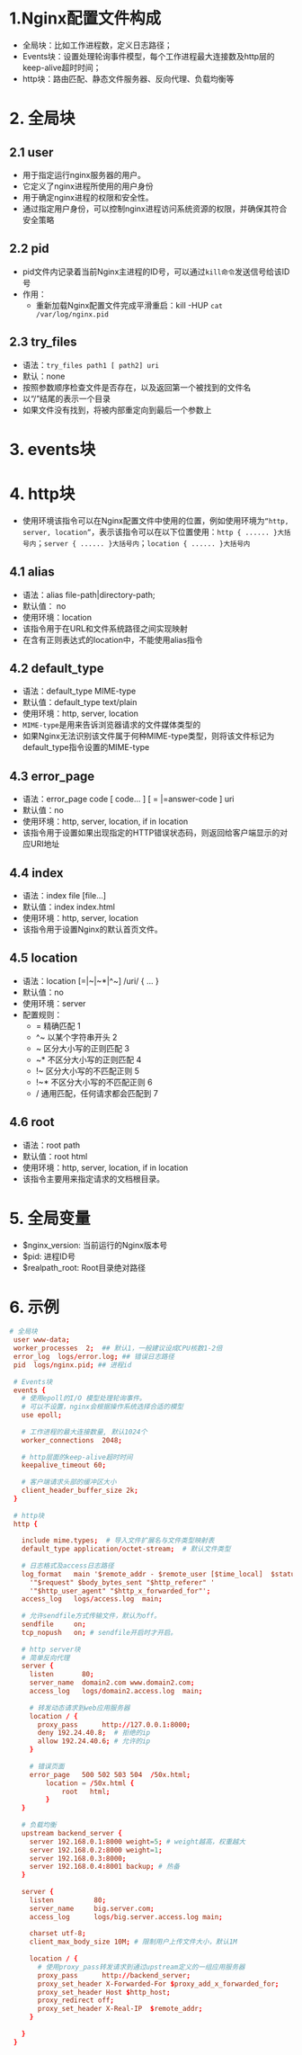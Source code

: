 # 1.Nginx配置文件构成
* 全局块：比如工作进程数，定义日志路径；
* Events块：设置处理轮询事件模型，每个工作进程最大连接数及http层的keep-alive超时时间；
* http块：路由匹配、静态文件服务器、反向代理、负载均衡等

# 2. 全局块
## 2.1 user
* 用于指定运行nginx服务器的用户。
* 它定义了nginx进程所使用的用户身份
* 用于确定nginx进程的权限和安全性。
* 通过指定用户身份，可以控制nginx进程访问系统资源的权限，并确保其符合安全策略
## 2.2 pid
* pid文件内记录着当前Nginx主进程的ID号，可以通过```kill命令```发送信号给该ID号
* 作用：
  * 重新加载Nginx配置文件完成平滑重启：kill -HUP `cat /var/log/nginx.pid`

## 2.3 try_files
* 语法：```try_files path1 [ path2] uri```
* 默认：none
* 按照参数顺序检查文件是否存在，以及返回第一个被找到的文件名
* 以“/”结尾的表示一个目录
* 如果文件没有找到，将被内部重定向到最后一个参数上
# 3. events块

# 4. http块
* 使用环境该指令可以在Nginx配置文件中使用的位置，例如使用环境为```“http, server, location”```，表示该指令可以在以下位置使用：```http { ...... }大括号内```；```server { ...... }大括号内```；```location { ...... }大括号内```
## 4.1 alias
* 语法：alias file-path|directory-path;
* 默认值： no
* 使用环境：location
* 该指令用于在URL和文件系统路径之间实现映射
* 在含有正则表达式的location中，不能使用alias指令
## 4.2 default_type
* 语法：default_type MIME-type
* 默认值：default_type text/plain
* 使用环境：http, server, location
* ```MIME-type```是用来告诉浏览器请求的文件媒体类型的
* 如果Nginx无法识别该文件属于何种MIME-type类型，则将该文件标记为default_type指令设置的MIME-type

## 4.3 error_page
* 语法：error_page code [ code... ] [ = |=answer-code ] uri
* 默认值：no
* 使用环境：http, server, location, if in location
* 该指令用于设置如果出现指定的HTTP错误状态码，则返回给客户端显示的对应URI地址

## 4.4 index 
* 语法：index file [file...]
* 默认值：index index.html
* 使用环境：http, server, location
* 该指令用于设置Nginx的默认首页文件。
## 4.5 location
* 语法：location [=|~|~*|^~] /uri/ { ... }
* 默认值：no
* 使用环境：server
* 配置规则：
  * = 精确匹配 1
  * ^~ 以某个字符串开头 2
  * ~ 区分大小写的正则匹配 3
  * ~* 不区分大小写的正则匹配 4
  * !~ 区分大小写的不匹配正则 5
  * !~* 不区分大小写的不匹配正则 6
  * / 通用匹配，任何请求都会匹配到 7

## 4.6 root
* 语法：root path
* 默认值：root html
* 使用环境：http, server, location, if in location
* 该指令主要用来指定请求的文档根目录。



# 5. 全局变量
* $nginx_version: 当前运行的Nginx版本号
* $pid: 进程ID号
* $realpath_root: Root目录绝对路径

# 6. 示例
```conf
# 全局块
 user www-data;
 worker_processes  2;  ## 默认1，一般建议设成CPU核数1-2倍
 error_log  logs/error.log; ## 错误日志路径
 pid  logs/nginx.pid; ## 进程id
 
 # Events块
 events {
   # 使用epoll的I/O 模型处理轮询事件。
   # 可以不设置，nginx会根据操作系统选择合适的模型
   use epoll;
   
   # 工作进程的最大连接数量, 默认1024个
   worker_connections  2048;
   
   # http层面的keep-alive超时时间
   keepalive_timeout 60;
   
   # 客户端请求头部的缓冲区大小
   client_header_buffer_size 2k;
 }
 
 # http块
 http { 
 
   include mime.types;  # 导入文件扩展名与文件类型映射表
   default_type application/octet-stream;  # 默认文件类型
   
   # 日志格式及access日志路径
   log_format   main '$remote_addr - $remote_user [$time_local]  $status '
     '"$request" $body_bytes_sent "$http_referer" '
     '"$http_user_agent" "$http_x_forwarded_for"';
   access_log   logs/access.log  main;
   
   # 允许sendfile方式传输文件，默认为off。
   sendfile     on;
   tcp_nopush   on; # sendfile开启时才开启。
 
   # http server块
   # 简单反向代理
   server {
     listen       80;
     server_name  domain2.com www.domain2.com;
     access_log   logs/domain2.access.log  main;
    
     # 转发动态请求到web应用服务器
     location / {
       proxy_pass      http://127.0.0.1:8000;
       deny 192.24.40.8;  # 拒绝的ip
       allow 192.24.40.6; # 允许的ip   
     }
     
     # 错误页面
     error_page   500 502 503 504  /50x.html;
         location = /50x.html {
             root   html;
         }
   }
 
   # 负载均衡
   upstream backend_server {
     server 192.168.0.1:8000 weight=5; # weight越高，权重越大
     server 192.168.0.2:8000 weight=1;
     server 192.168.0.3:8000;
     server 192.168.0.4:8001 backup; # 热备
   }
 
   server {
     listen          80;
     server_name     big.server.com;
     access_log      logs/big.server.access.log main;
     
     charset utf-8;
     client_max_body_size 10M; # 限制用户上传文件大小，默认1M
 
     location / {
       # 使用proxy_pass转发请求到通过upstream定义的一组应用服务器
       proxy_pass      http://backend_server;
       proxy_set_header X-Forwarded-For $proxy_add_x_forwarded_for;
       proxy_set_header Host $http_host;
       proxy_redirect off;
       proxy_set_header X-Real-IP  $remote_addr;
     }
     
   }
 }
```